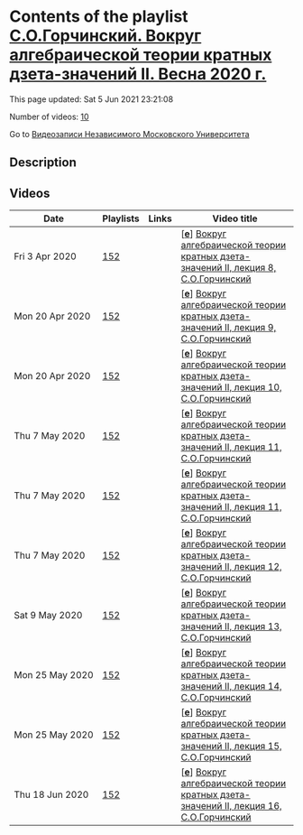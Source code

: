 # Contents of the playlist [С.О.Горчинский. Вокруг алгебраической теории кратных дзета-значений II. Весна 2020 г.](https://www.youtube.com/playlist?list=PLp9ABVh6_x4F1cpk11989HPilXNqHy0i4)

This page updated: Sat 5 Jun 2021 23:21:08

Number of videos: [10](#videos)

Go to [Видеозаписи Независимого Московского Университета](../README.md)

## Description



## Videos

|Date|Playlists|Links|Video title|
|---|---|---|---|
| Fri&nbsp;3&nbsp;Apr&nbsp;2020 | [152](../playlists/152 "С.О.Горчинский. Вокруг алгебраической теории кратных дзета-значений II. Весна 2020 г.") |  | [[**e**](https://studio.youtube.com/video/cxngHR3cY5w/edit "Edit")] [Вокруг алгебраической теории кратных дзета-значений II, лекция 8, С.О.Горчинский](https://www.youtube.com/watch?v=cxngHR3cY5w&list=PLp9ABVh6_x4F1cpk11989HPilXNqHy0i4) |
| Mon&nbsp;20&nbsp;Apr&nbsp;2020 | [152](../playlists/152 "С.О.Горчинский. Вокруг алгебраической теории кратных дзета-значений II. Весна 2020 г.") |  | [[**e**](https://studio.youtube.com/video/7b2iyxIF4pI/edit "Edit")] [Вокруг алгебраической теории кратных дзета-значений II, лекция 9, С.О.Горчинский](https://www.youtube.com/watch?v=7b2iyxIF4pI&list=PLp9ABVh6_x4F1cpk11989HPilXNqHy0i4) |
| Mon&nbsp;20&nbsp;Apr&nbsp;2020 | [152](../playlists/152 "С.О.Горчинский. Вокруг алгебраической теории кратных дзета-значений II. Весна 2020 г.") |  | [[**e**](https://studio.youtube.com/video/c9Ai82HfWko/edit "Edit")] [Вокруг алгебраической теории кратных дзета-значений II, лекция 10, С.О.Горчинский](https://www.youtube.com/watch?v=c9Ai82HfWko&list=PLp9ABVh6_x4F1cpk11989HPilXNqHy0i4) |
| Thu&nbsp;7&nbsp;May&nbsp;2020 | [152](../playlists/152 "С.О.Горчинский. Вокруг алгебраической теории кратных дзета-значений II. Весна 2020 г.") |  | [[**e**](https://studio.youtube.com/video/rCJlyHVbanI/edit "Edit")] [Вокруг алгебраической теории кратных дзета-значений II, лекция 11, С.О.Горчинский](https://www.youtube.com/watch?v=rCJlyHVbanI&list=PLp9ABVh6_x4F1cpk11989HPilXNqHy0i4) |
| Thu&nbsp;7&nbsp;May&nbsp;2020 | [152](../playlists/152 "С.О.Горчинский. Вокруг алгебраической теории кратных дзета-значений II. Весна 2020 г.") |  | [[**e**](https://studio.youtube.com/video/rCJlyHVbanI/edit "Edit")] [Вокруг алгебраической теории кратных дзета-значений II, лекция 11, С.О.Горчинский](https://www.youtube.com/watch?v=rCJlyHVbanI&list=PLp9ABVh6_x4F1cpk11989HPilXNqHy0i4) |
| Thu&nbsp;7&nbsp;May&nbsp;2020 | [152](../playlists/152 "С.О.Горчинский. Вокруг алгебраической теории кратных дзета-значений II. Весна 2020 г.") |  | [[**e**](https://studio.youtube.com/video/8MZIPl63SsA/edit "Edit")] [Вокруг алгебраической теории кратных дзета-значений II, лекция 12, С.О.Горчинский](https://www.youtube.com/watch?v=8MZIPl63SsA&list=PLp9ABVh6_x4F1cpk11989HPilXNqHy0i4) |
| Sat&nbsp;9&nbsp;May&nbsp;2020 | [152](../playlists/152 "С.О.Горчинский. Вокруг алгебраической теории кратных дзета-значений II. Весна 2020 г.") |  | [[**e**](https://studio.youtube.com/video/uCnj1VBNfk4/edit "Edit")] [Вокруг алгебраической теории кратных дзета-значений II, лекция 13, С.О.Горчинский](https://www.youtube.com/watch?v=uCnj1VBNfk4&list=PLp9ABVh6_x4F1cpk11989HPilXNqHy0i4) |
| Mon&nbsp;25&nbsp;May&nbsp;2020 | [152](../playlists/152 "С.О.Горчинский. Вокруг алгебраической теории кратных дзета-значений II. Весна 2020 г.") |  | [[**e**](https://studio.youtube.com/video/OCSzPgYAnPw/edit "Edit")] [Вокруг алгебраической теории кратных дзета-значений II, лекция 14, С.О.Горчинский](https://www.youtube.com/watch?v=OCSzPgYAnPw&list=PLp9ABVh6_x4F1cpk11989HPilXNqHy0i4) |
| Mon&nbsp;25&nbsp;May&nbsp;2020 | [152](../playlists/152 "С.О.Горчинский. Вокруг алгебраической теории кратных дзета-значений II. Весна 2020 г.") |  | [[**e**](https://studio.youtube.com/video/uhzWW1vdHbM/edit "Edit")] [Вокруг алгебраической теории кратных дзета-значений II, лекция 15, С.О.Горчинский](https://www.youtube.com/watch?v=uhzWW1vdHbM&list=PLp9ABVh6_x4F1cpk11989HPilXNqHy0i4) |
| Thu&nbsp;18&nbsp;Jun&nbsp;2020 | [152](../playlists/152 "С.О.Горчинский. Вокруг алгебраической теории кратных дзета-значений II. Весна 2020 г.") |  | [[**e**](https://studio.youtube.com/video/xcsPO5xi0G8/edit "Edit")] [Вокруг алгебраической теории кратных дзета-значений II, лекция 16, С.О.Горчинский](https://www.youtube.com/watch?v=xcsPO5xi0G8&list=PLp9ABVh6_x4F1cpk11989HPilXNqHy0i4) |

